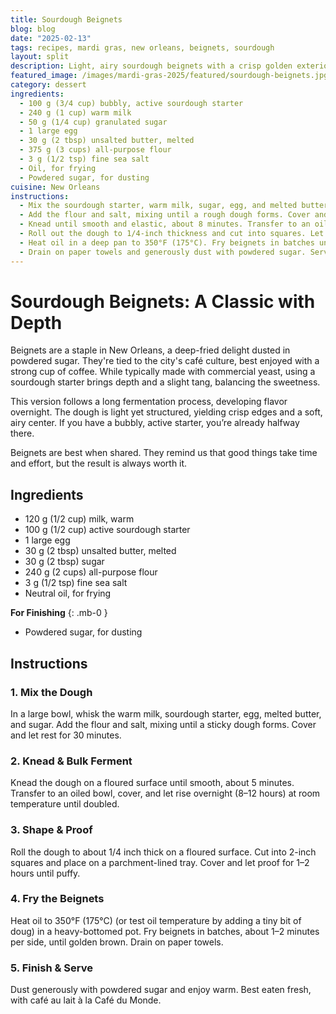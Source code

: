 ```yaml
---
title: Sourdough Beignets
blog: blog
date: "2025-02-13"
tags: recipes, mardi gras, new orleans, beignets, sourdough
layout: split
description: Light, airy sourdough beignets with a crisp golden exterior and a subtle tang from natural fermentation.
featured_image: /images/mardi-gras-2025/featured/sourdough-beignets.jpg
category: dessert
ingredients:
  - 100 g (3/4 cup) bubbly, active sourdough starter
  - 240 g (1 cup) warm milk
  - 50 g (1/4 cup) granulated sugar
  - 1 large egg
  - 30 g (2 tbsp) unsalted butter, melted
  - 375 g (3 cups) all-purpose flour
  - 3 g (1/2 tsp) fine sea salt
  - Oil, for frying
  - Powdered sugar, for dusting
cuisine: New Orleans
instructions:
  - Mix the sourdough starter, warm milk, sugar, egg, and melted butter in a large bowl.
  - Add the flour and salt, mixing until a rough dough forms. Cover and let rest for 30 minutes.
  - Knead until smooth and elastic, about 8 minutes. Transfer to an oiled bowl, cover, and let rise at room temperature for 8-10 hours (or overnight).
  - Roll out the dough to 1/4-inch thickness and cut into squares. Let them rest for 30-60 minutes until puffy.
  - Heat oil in a deep pan to 350°F (175°C). Fry beignets in batches until golden brown, about 1-2 minutes per side.
  - Drain on paper towels and generously dust with powdered sugar. Serve warm.
---
```


# Sourdough Beignets: A Classic with Depth

Beignets are a staple in New Orleans, a deep-fried delight dusted in powdered sugar. They're tied to the city's café culture, best enjoyed with a strong cup of coffee. While typically made with commercial yeast, using a sourdough starter brings depth and a slight tang, balancing the sweetness.

This version follows a long fermentation process, developing flavor overnight. The dough is light yet structured, yielding crisp edges and a soft, airy center. If you have a bubbly, active starter, you’re already halfway there.

Beignets are best when shared. They remind us that good things take time and effort, but the result is always worth it.

## Ingredients

- 120 g (1/2 cup) milk, warm
- 100 g (1/2 cup) active sourdough starter
- 1 large egg
- 30 g (2 tbsp) unsalted butter, melted
- 30 g (2 tbsp) sugar
- 240 g (2 cups) all-purpose flour
- 3 g (1/2 tsp) fine sea salt
- Neutral oil, for frying

**For Finishing**
{: .mb-0 }
- Powdered sugar, for dusting

## Instructions

### **1. Mix the Dough**
In a large bowl, whisk the warm milk, sourdough starter, egg, melted butter, and sugar. Add the flour and salt, mixing until a sticky dough forms. Cover and let rest for 30 minutes.

### **2. Knead & Bulk Ferment**
Knead the dough on a floured surface until smooth, about 5 minutes. Transfer to an oiled bowl, cover, and let rise overnight (8–12 hours) at room temperature until doubled.

### **3. Shape & Proof**
Roll the dough to about 1/4 inch thick on a floured surface. Cut into 2-inch squares and place on a parchment-lined tray. Cover and let proof for 1–2 hours until puffy.

### **4. Fry the Beignets**
Heat oil to 350°F (175°C) (or test oil temperature by adding a tiny bit of doug) in a heavy-bottomed pot. Fry beignets in batches, about 1–2 minutes per side, until golden brown. Drain on paper towels.

### **5. Finish & Serve**
Dust generously with powdered sugar and enjoy warm. Best eaten fresh, with café au lait à la Café du Monde.
